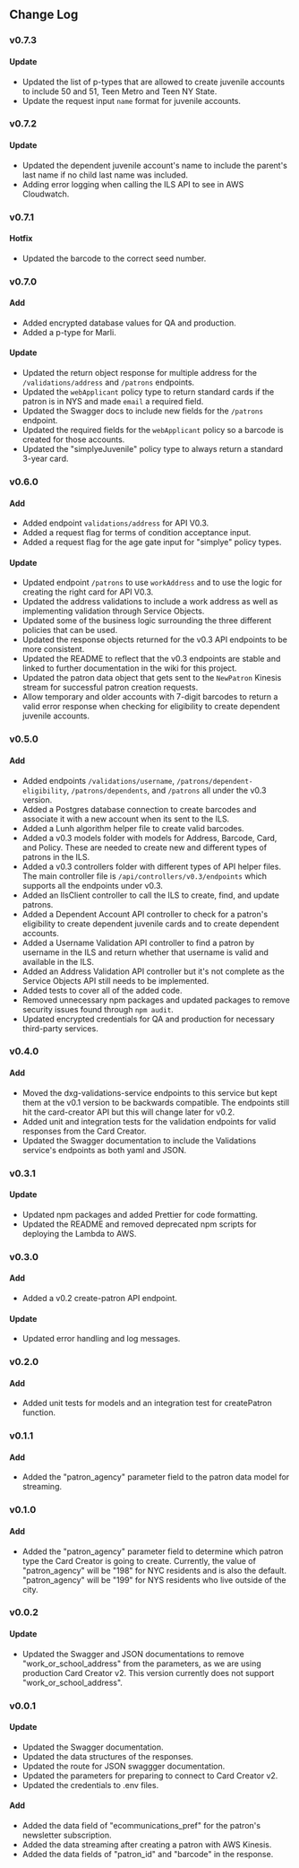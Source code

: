 ## Change Log

### v0.7.3

#### Update

- Updated the list of p-types that are allowed to create juvenile accounts to include 50 and 51, Teen Metro and Teen NY State.
- Update the request input `name` format for juvenile accounts.

### v0.7.2

#### Update

- Updated the dependent juvenile account's name to include the parent's last name if no child last name was included.
- Adding error logging when calling the ILS API to see in AWS Cloudwatch.

### v0.7.1

#### Hotfix

- Updated the barcode to the correct seed number.

### v0.7.0

#### Add

- Added encrypted database values for QA and production.
- Added a p-type for Marli.

#### Update

- Updated the return object response for multiple address for the `/validations/address` and `/patrons` endpoints.
- Updated the `webApplicant` policy type to return standard cards if the patron is in NYS and made `email` a required field.
- Updated the Swagger docs to include new fields for the `/patrons` endpoint.
- Updated the required fields for the `webApplicant` policy so a barcode is created for those accounts.
- Updated the "simplyeJuvenile" policy type to always return a standard 3-year card.

### v0.6.0

#### Add

- Added endpoint `validations/address` for API V0.3.
- Added a request flag for terms of condition acceptance input.
- Added a request flag for the age gate input for "simplye" policy types.

#### Update

- Updated endpoint `/patrons` to use `workAddress` and to use the logic for creating the right card for API V0.3.
- Updated the address validations to include a work address as well as implementing validation through Service Objects.
- Updated some of the business logic surrounding the three different policies that can be used.
- Updated the response objects returned for the v0.3 API endpoints to be more consistent.
- Updated the README to reflect that the v0.3 endpoints are stable and linked to further documentation in the wiki for this project.
- Updated the patron data object that gets sent to the `NewPatron` Kinesis stream for successful patron creation requests.
- Allow temporary and older accounts with 7-digit barcodes to return a valid error response when checking for eligibility to create dependent juvenile accounts.

### v0.5.0

#### Add

- Added endpoints `/validations/username`, `/patrons/dependent-eligibility`, `/patrons/dependents`, and `/patrons` all under the v0.3 version.
- Added a Postgres database connection to create barcodes and associate it with a new account when its sent to the ILS.
- Added a Lunh algorithm helper file to create valid barcodes.
- Added a v0.3 models folder with models for Address, Barcode, Card, and Policy. These are needed to create new and different types of patrons in the ILS.
- Added a v0.3 controllers folder with different types of API helper files. The main controller file is `/api/controllers/v0.3/endpoints` which supports all the endpoints under v0.3.
- Added an IlsClient controller to call the ILS to create, find, and update patrons.
- Added a Dependent Account API controller to check for a patron's eligibility to create dependent juvenile cards and to create dependent accounts.
- Added a Username Validation API controller to find a patron by username in the ILS and return whether that username is valid and available in the ILS.
- Added an Address Validation API controller but it's not complete as the Service Objects API still needs to be implemented.
- Added tests to cover all of the added code.
- Removed unnecessary npm packages and updated packages to remove security issues found through `npm audit`.
- Updated encrypted credentials for QA and production for necessary third-party services.

### v0.4.0

#### Add

- Moved the dxg-validations-service endpoints to this service but kept them at the v0.1 version to be backwards compatible. The endpoints still hit the card-creator API but this will change later for v0.2.
- Added unit and integration tests for the validation endpoints for valid responses from the Card Creator.
- Updated the Swagger documentation to include the Validations service's endpoints as both yaml and JSON.

### v0.3.1

#### Update

- Updated npm packages and added Prettier for code formatting.
- Updated the README and removed deprecated npm scripts for deploying the Lambda to AWS.

### v0.3.0

#### Add

- Added a v0.2 create-patron API endpoint.

#### Update

- Updated error handling and log messages.

### v0.2.0

#### Add

- Added unit tests for models and an integration test for createPatron function.

### v0.1.1

#### Add

- Added the "patron_agency" parameter field to the patron data model for streaming.

### v0.1.0

#### Add

- Added the "patron_agency" parameter field to determine which patron type the Card Creator is going to create. Currently, the value of "patron_agency" will be "198" for NYC residents and is also the default. "patron_agency" will be "199" for NYS residents who live outside of the city.

### v0.0.2

#### Update

- Updated the Swagger and JSON documentations to remove "work_or_school_address" from the parameters, as we are using production Card Creator v2. This version currently does not support "work_or_school_address".

### v0.0.1

#### Update

- Updated the Swagger documentation.
- Updated the data structures of the responses.
- Updated the route for JSON swaggger documentation.
- Updated the parameters for preparing to connect to Card Creator v2.
- Updated the credentials to .env files.

#### Add

- Added the data field of "ecommunications_pref" for the patron's newsletter subscription.
- Added the data streaming after creating a patron with AWS Kinesis.
- Added the data fields of "patron_id" and "barcode" in the response.
